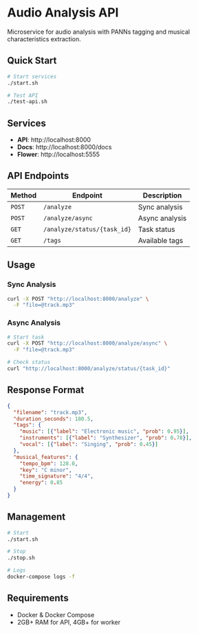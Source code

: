 # Audio Analysis API

Microservice for audio analysis with PANNs tagging and musical characteristics extraction.

## Quick Start

```bash
# Start services
./start.sh

# Test API
./test-api.sh
```

## Services

- **API**: http://localhost:8000
- **Docs**: http://localhost:8000/docs
- **Flower**: http://localhost:5555

## API Endpoints

| Method | Endpoint | Description |
|--------|----------|-------------|
| `POST` | `/analyze` | Sync analysis |
| `POST` | `/analyze/async` | Async analysis |
| `GET` | `/analyze/status/{task_id}` | Task status |
| `GET` | `/tags` | Available tags |

## Usage

### Sync Analysis
```bash
curl -X POST "http://localhost:8000/analyze" \
  -F "file=@track.mp3"
```

### Async Analysis
```bash
# Start task
curl -X POST "http://localhost:8000/analyze/async" \
  -F "file=@track.mp3"

# Check status
curl "http://localhost:8000/analyze/status/{task_id}"
```

## Response Format

```json
{
  "filename": "track.mp3",
  "duration_seconds": 180.5,
  "tags": {
    "music": [{"label": "Electronic music", "prob": 0.95}],
    "instruments": [{"label": "Synthesizer", "prob": 0.78}],
    "vocal": [{"label": "Singing", "prob": 0.45}]
  },
  "musical_features": {
    "tempo_bpm": 128.0,
    "key": "C minor",
    "time_signature": "4/4",
    "energy": 0.85
  }
}
```

## Management

```bash
# Start
./start.sh

# Stop
./stop.sh

# Logs
docker-compose logs -f
```

## Requirements

- Docker & Docker Compose
- 2GB+ RAM for API, 4GB+ for worker
